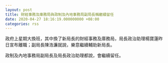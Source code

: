 ```yaml
---
layout: post
title: 財經事務及庫務局與政制及內地事務局副局長稱繼續留任
date: 2020-04-27 18:16:19.000000000 +08:00
categories: rss
---
```


政府上星期大換班，其中換了新局長的財經事務及庫務局，局長政治助理楊寶蓮昨日宣布離職；副局長陳浩濂就說，樂意繼續輔助新局長。

政制及內地事務局副局長及局長政治助理都說，會繼續留任。
